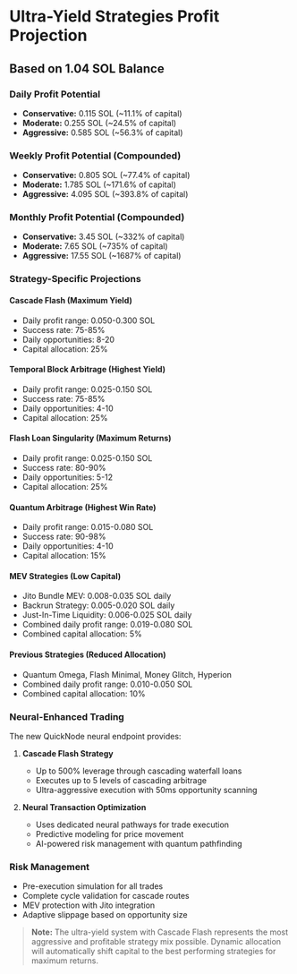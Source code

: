 # Ultra-Yield Strategies Profit Projection
## Based on 1.04 SOL Balance

### Daily Profit Potential
- **Conservative:** 0.115 SOL (~11.1% of capital)
- **Moderate:** 0.255 SOL (~24.5% of capital)
- **Aggressive:** 0.585 SOL (~56.3% of capital)

### Weekly Profit Potential (Compounded)
- **Conservative:** 0.805 SOL (~77.4% of capital)
- **Moderate:** 1.785 SOL (~171.6% of capital)
- **Aggressive:** 4.095 SOL (~393.8% of capital)

### Monthly Profit Potential (Compounded)
- **Conservative:** 3.45 SOL (~332% of capital)
- **Moderate:** 7.65 SOL (~735% of capital)
- **Aggressive:** 17.55 SOL (~1687% of capital)

### Strategy-Specific Projections

#### Cascade Flash (Maximum Yield)
- Daily profit range: 0.050-0.300 SOL
- Success rate: 75-85%
- Daily opportunities: 8-20
- Capital allocation: 25%

#### Temporal Block Arbitrage (Highest Yield)
- Daily profit range: 0.025-0.150 SOL
- Success rate: 75-85%
- Daily opportunities: 4-10
- Capital allocation: 25%

#### Flash Loan Singularity (Maximum Returns)
- Daily profit range: 0.025-0.150 SOL
- Success rate: 80-90%
- Daily opportunities: 5-12
- Capital allocation: 25%

#### Quantum Arbitrage (Highest Win Rate)
- Daily profit range: 0.015-0.080 SOL
- Success rate: 90-98%
- Daily opportunities: 4-10
- Capital allocation: 15%


#### MEV Strategies (Low Capital)
- Jito Bundle MEV: 0.008-0.035 SOL daily
- Backrun Strategy: 0.005-0.020 SOL daily
- Just-In-Time Liquidity: 0.006-0.025 SOL daily
- Combined daily profit range: 0.019-0.080 SOL
- Combined capital allocation: 5%

#### Previous Strategies (Reduced Allocation)
- Quantum Omega, Flash Minimal, Money Glitch, Hyperion
- Combined daily profit range: 0.010-0.050 SOL
- Combined capital allocation: 10%

### Neural-Enhanced Trading
The new QuickNode neural endpoint provides:

1. **Cascade Flash Strategy**
   - Up to 500% leverage through cascading waterfall loans
   - Executes up to 5 levels of cascading arbitrage
   - Ultra-aggressive execution with 50ms opportunity scanning

2. **Neural Transaction Optimization**
   - Uses dedicated neural pathways for trade execution
   - Predictive modeling for price movement
   - AI-powered risk management with quantum pathfinding

### Risk Management
- Pre-execution simulation for all trades
- Complete cycle validation for cascade routes
- MEV protection with Jito integration
- Adaptive slippage based on opportunity size

> **Note:** The ultra-yield system with Cascade Flash represents the most aggressive
> and profitable strategy mix possible. Dynamic allocation will automatically
> shift capital to the best performing strategies for maximum returns.